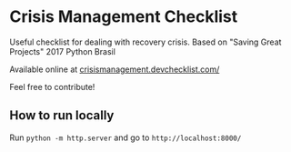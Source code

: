 # Crisis Management Checklist
Useful checklist for dealing with recovery crisis. Based on "Saving Great Projects" 2017 Python Brasil

Available online at [crisismanagement.devchecklist.com/](http://crisismanagement.devchecklist.com/)

Feel free to contribute!


## How to run locally
Run `python -m http.server` and go to `http://localhost:8000/`